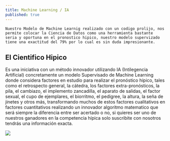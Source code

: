```yaml
---
title: Machine Learning / IA 
published: true
---
```


`Nuestro Modelo de Machine Learnig realizado con un codigo prolijo, nos permite colocar la Ciencia de Datos como una herramienta bastante seria y oportuna en el pronostico hipico, nuestro modelo supervizado tiene una exactitud del 79% por lo cual es sin duda impresionante.`

## [](#header-1)El Cientifico Hipico

Es una iniciativa con un método innovador utilizando IA (Intilegencia Artificial) concretamente un modelo Supervisado de Machine Learning donde considera factores en estudio para realizar el pronóstico hípico, tales como el retrospecto general, la cátedra, los factores extra-pronósticos, la pila, el cambiazo, el implemento zancadilla, el aparato de salidas, el factor sexual, el cupo de ejemplares, el biorritmo, el pedigree, la altura, la seña de jinetes y otros más, transformando muchos de estos factores cualitativos en factores cuantitativos realizando un innovador algoritmo matematico que será siempre la diferencia entre ser acertado o no, si quieres ser uno de nuestros ganadores en la competencia hípica solo suscribite con nosotros tendrás una información exacta.

![](https://tse4.mm.bing.net/th/id/OIP.Yv7Q2T07K-qszkuou5L5bAHaFj?pid=ImgDet&rs=1)